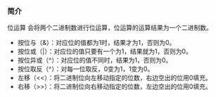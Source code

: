 ### 简介

位运算 会将两个二进制数进行位运算，位运算的运算结果为一个二进制数。

- 按位与（&）：对应位的值都为1时，结果才为1，否则为0。
- 按位或（|）：对应位的值只要有一个为1，结果就为1，否则为0。
- 按位异或（^）：对应位的值不同时，结果为1，否则为0。
- 按位取反（^）：对每一位取反，0变为1，1变为0。
- 左移（<<）：将二进制位向左移动指定的位数，右边空出的位用0填充。
- 右移（>>）：将二进制位向右移动指定的位数，左边空出的位用0填充。